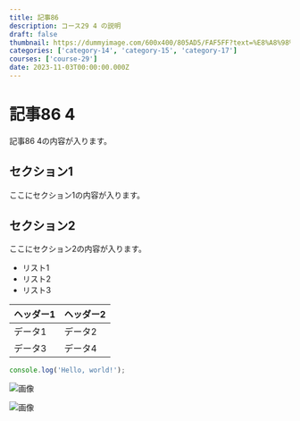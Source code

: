 ```yaml
---
title: 記事86
description: コース29 4 の説明
draft: false
thumbnail: https://dummyimage.com/600x400/805AD5/FAF5FF?text=%E8%A8%98%E4%BA%8B86
categories: ['category-14', 'category-15', 'category-17']
courses: ['course-29']
date: 2023-11-03T00:00:00.000Z
---
```


# 記事86 4

記事86 4の内容が入ります。

## セクション1
ここにセクション1の内容が入ります。

## セクション2
ここにセクション2の内容が入ります。

- リスト1
- リスト2
- リスト3

| ヘッダー1 | ヘッダー2 |
| --------- | --------- |
| データ1   | データ2   |
| データ3   | データ4   |

```javascript
console.log('Hello, world!');
```


![画像](https://dummyimage.com/320x180/2D3748/F5F7FA?text=%E8%A8%98%E4%BA%8B86+4)

![画像](https://dummyimage.com/640x360/1A202C/EDF2F7?text=%E8%A8%98%E4%BA%8B86+4)